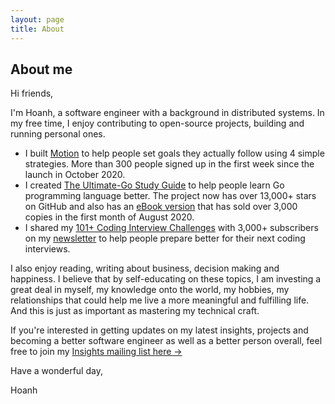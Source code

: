 ```yaml
---
layout: page
title: About
---
```


## About me

Hi friends,

I'm Hoanh, a software engineer with a background in distributed systems. In my
free time, I enjoy contributing to open-source projects, building and running personal ones.
- I built [Motion](https://motion.hoanhan.co/) to help people set goals they actually
follow using 4 simple strategies. More than 300 people signed up in the first week since
the launch in October 2020.
- I created [The Ultimate-Go Study Guide](https://github.com/hoanhan101/ultimate-go) to help
people learn Go programming language better. The project now has over 13,000+ stars on GitHub
and also has an [eBook version](https://gumroad.com/l/bpUYF) that has sold over 3,000 copies
in the first month of August 2020.
- I shared my [101+ Coding Interview Challenges](https://github.com/hoanhan101/algo) with 3,000+
subscribers on my [newsletter](https://mailchi.mp/579f9d6927dd/hoanhanco) to help people prepare
better for their next coding interviews.

I also enjoy reading, writing about business, decision making
and happiness. I believe that by self-educating on these topics, I am investing
a great deal in myself, my knowledge onto the world, my hobbies, my relationships
that could help me live a more meaningful and fulfilling life. And this is just
as important as mastering my technical craft.

If you're interested in getting updates on my latest insights, projects and
becoming a better software engineer as well as a better person overall, feel
free to join my [Insights mailing list here →](https://mailchi.mp/579f9d6927dd/hoanhanco)

Have a wonderful day,

Hoanh
